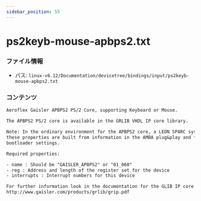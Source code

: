 ```yaml
---
sidebar_position: 55
---
```

# ps2keyb-mouse-apbps2.txt

### ファイル情報

- パス: `linux-v6.12/Documentation/devicetree/bindings/input/ps2keyb-mouse-apbps2.txt`

### コンテンツ

```txt
Aeroflex Gaisler APBPS2 PS/2 Core, supporting Keyboard or Mouse.

The APBPS2 PS/2 core is available in the GRLIB VHDL IP core library.

Note: In the ordinary environment for the APBPS2 core, a LEON SPARC system,
these properties are built from information in the AMBA plug&play and from
bootloader settings.

Required properties:

- name : Should be "GAISLER_APBPS2" or "01_060"
- reg : Address and length of the register set for the device
- interrupts : Interrupt numbers for this device

For further information look in the documentation for the GLIB IP core library:
http://www.gaisler.com/products/grlib/grip.pdf

```
